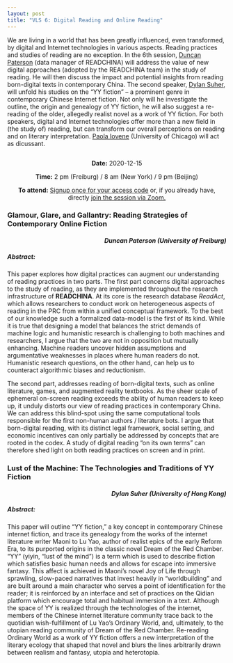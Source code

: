 ```yaml
---
layout: post
title: "VLS 6: Digital Reading and Online Reading"
---
```

<!-- General section for session -->
<div class="row">
    <div class="6u 12u$(small)">
    <!-- Include speaker and discussants with links to institutional pages -->
        <p>
            We are living in a world that has been greatly influenced, even transformed, by digital and Internet technologies in various aspects. Reading practices and studies of reading are no exception. In the 6th session, <a href="https://www.sinologie.uni-freiburg.de/Mitarbeiterinnen/projektmitarbeiterinnen/duncanpaterson">Duncan Paterson</a> (data manager of READCHINA) will address the value of new digital approaches  (adopted by the READCHINA team) in the study of reading. He will then discuss the impact and potential insights from reading born-digital texts in contemporary China. The second speaker, <a href="https://sofhku.com/dylan-suher/">Dylan Suher</a>, will unfold his studies on the “YY fiction” – a prominent genre in contemporary Chinese Internet fiction.  Not only will he investigate the outline, the origin and genealogy of YY fiction, he will also suggest a re-reading of the older, allegedly realist novel as a work of YY fiction. For both speakers, digital and Internet technologies offer more than a new field in (the study of) reading, but can transform our overall perceptions on reading and on literary interpretation. <a href="https://ealc.uchicago.edu/faculty/iovene">Paola Iovene</a> (University of Chicago) will act as dicussant. 
        </p>
    </div>
    <div class="6u 12u$(small)">
        <span class="image fit"><img src="{{ site.baseurl }}/assets/images/Session6pic_Opt2.jpeg" alt=""/></span>
    </div>
</div>
<!-- Date and Signup Box -->

<div class="box">
    <p style="text-align: center;">
        <b>Date:</b> 2020-12-15
    </p>    
    <p style="text-align: center;">
        <b>Time:</b> 2 pm (Freiburg) / 8 am (New York) / 9 pm (Beijing)
    </p>
    <p style="text-align: center;">
        <b>To attend:</b> <a class="button special small icon fa-envelope-open" href="mailto:readchinalectureseries@gmail.com">Signup once for your access code</a> or, if you already have, directly
        <a class="button special small icon fa-video-camera" href="https://uni-freiburg.zoom.us/j/83487054977">join the session via Zoom.</a>
    </p>
</div>

<!-- Abstracts and Speakers -->
<div class="row">
    <div class="6u 12u$(small)">
        <h3>Glamour, Glare, and Gallantry: Reading Strategies of Contemporary Online Fiction</h3>
        <h4 style="text-align: right"><i>Duncan Paterson (University of Freiburg)</i></h4>
        <h5> Abstract:</h5>
        <p>This paper explores how digital practices can augment our understanding of reading practices in two parts. The first part concerns digital approaches to the study of reading, as they are implemented throughout the research infrastructure of <b>READCHINA</b>. At its core is the research database <i>ReadAct</i>, which allows researchers to conduct work on heterogeneous aspects of reading in the PRC from within a unified conceptual framework. To the best of our knowledge such a formalized data-model is the first of its kind. While it is true that designing a model that balances the strict demands of machine logic and humanistic research is challenging to both machines and researchers, I argue that the two are not in opposition but mutually enhancing. Machine readers uncover hidden assumptions and argumentative weaknesses in places where human readers do not. Humanistic research questions, on the other hand, can help us to counteract algorithmic biases and reductionism.</p>
        <p>The second part, addresses reading of born-digital texts, such as online literature, games, and augmented reality textbooks. As the sheer scale of ephemeral on-screen reading exceeds the ability of human readers to keep up, it unduly distorts our view of reading practices in contemporary China. We can address this blind-spot using the same computational tools responsible for the first non-human authors / literature bots. I argue that born-digital reading, with its distinct legal framework, social setting, and economic incentives can only partially be addressed by concepts that are rooted in the codex. A study of digital reading “on its own terms” can therefore shed light on both reading practices on screen and in print.</p>
    </div>
    <div class="6u$ 12u$(small)">
        <h3>Lust of the Machine: The Technologies and Traditions of YY Fiction</h3>
        <h4 style="text-align: right"><i>Dylan Suher (University of Hong Kong)</i></h4>
        <h5> Abstract:</h5>
        <p>
            This paper will outline “YY fiction,” a key concept in contemporary Chinese internet fiction, and trace its genealogy from the works of the internet literature writer Maoni to Lu Yao, author of realist epics of the early Reform Era, to its purported origins in the classic novel Dream of the Red Chamber. “YY” (yiyin, “lust of the mind”) is a term which is used to describe fiction which satisfies basic human needs and allows for escape into immersive fantasy. This affect is achieved in Maoni’s novel Joy of Life through sprawling, slow-paced narratives that invest heavily in “worldbuilding” and are built around a main character who serves a point of identification for the reader; it is reinforced by an interface and set of practices on the Qidian platform which encourage total and habitual immersion in a text. Although the space of YY is realized through the technologies of the internet, members of the Chinese internet literature community trace back to the quotidian wish-fulfillment of Lu Yao’s Ordinary World, and, ultimately, to the utopian reading community of Dream of the Red Chamber. Re-reading Ordinary World as a work of YY fiction offers a new interpretation of the literary ecology that shaped that novel and blurs the lines arbitrarily drawn between realism and fantasy, utopia and heterotopia. 
        </p>
    </div>
</div>
